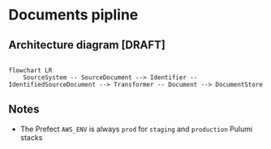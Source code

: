 # Documents pipline

## Architecture diagram [DRAFT]

```mermaid

flowchart LR
    SourceSystem -- SourceDocument --> Identifier -- IdentifiedSourceDocument --> Transformer -- Document --> DocumentStore

```

## Notes

- The Prefect `AWS_ENV` is always `prod` for `staging` and `production` Pulumi
  stacks
